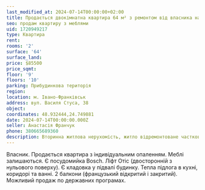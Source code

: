 ```yaml
---
last_modified_at: 2024-07-14T00:00:00+02:00
title: Продається двокімнатна квартира 64 м² з ремонтом від власника на В. Стуса
seo: продам квартиру з меблями
uid: 1720949217
type: Квартира
rent:
rooms: '2'
surface: '64'
surface_land:
price: $85500
price_sqmt:
floor: '9'
floors: '10'
parking: Прибудинкова територія
region:
location: м. Івано-Франківськ
address: вул. Василя Стуса, 38
object:
coordinates: 48.932444,24.749881
date: 2024-07-14T00:00:00.000Z
seller: Анастасія Франчук
phone: 380665689360
description: Вторинна житлова нерухомість, житло відремонтоване частково з меблями і технікою, придатне і готове для проживання
---
```


Власник. Продається квартира з індивідуальним опаленням. Меблі залишаються. Є посудомийка Bosch. Ліфт Отіс (двосторонній з нульового поверху). Є кладовка у підвалі будинку. Тепла підлога в кухні, коридорі та ванні. 2 балкони (французький відкритий і закритий). Можливий продаж по державних програмах.
